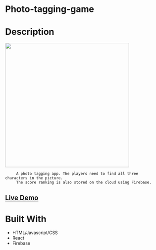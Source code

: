# Photo-tagging-game

# Description

[<img alt="" width="400px" src="public/example.png" />](https://samgliu.github.io/photo-tagging-app/)

         A photo tagging app. The players need to find all three characters in the picture.
         The score ranking is also stored on the cloud using Firebase.

[<h2>Live Demo</h2>](https://samgliu.github.io/photo-tagging-app/)

# Built With

-   HTML/Javascript/CSS
-   React
-   Firebase
